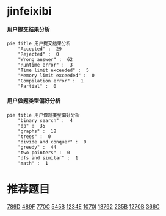 # jinfeixibi

<!-- tabs:start -->



#### **用户提交结果分析**

```mermaid
pie title 用户提交结果分析
    "Accepted" :  29
    "Rejected" :  0
    "Wrong answer" :  62
    "Runtime error" :  3
    "Time limit exceeded" :  5
    "Memory limit exceeded" :  0
    "Compilation error" :  1
    "Partial" :  0
```

#### **用户做题类型偏好分析**

```mermaid
pie title 用户做题类型偏好分析
    "binary search" :  4
    "dp" :  35
    "graphs" :  18
    "trees" :  0
    "divide and conquer" :  0
    "greedy" :  44
    "two pointers" :  0
    "dfs and similar" :  1
    "math" :  1
```



<!-- tabs:end -->
# 推荐题目
[789D](https://codeforces.com/contest/789/problem/D)
[489F](https://codeforces.com/contest/489/problem/F)
[770C](https://codeforces.com/contest/770/problem/C)
[545B](https://codeforces.com/contest/545/problem/B)
[1234E](https://codeforces.com/contest/1234/problem/E)
[1070I](https://codeforces.com/contest/1070/problem/I)
[13792](https://codeforces.com/contest/1379/problem/2)
[235B](https://codeforces.com/contest/235/problem/B)
[1270B](https://codeforces.com/contest/1270/problem/B)
[366C](https://codeforces.com/contest/366/problem/C)
